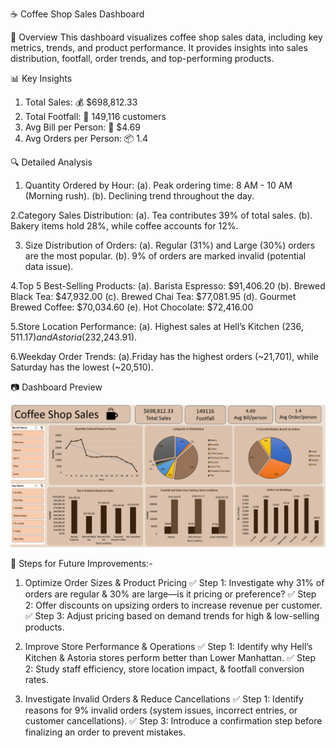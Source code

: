 ☕ Coffee Shop Sales Dashboard

📌 Overview
This dashboard visualizes coffee shop sales data, including key metrics, trends, and product performance. It provides insights into sales distribution, footfall, order trends, and top-performing products.



📊 Key Insights
1. Total Sales: 💰 $698,812.33
2. Total Footfall: 👣 149,116 customers
3. Avg Bill per Person: 🧾 $4.69
4. Avg Orders per Person: 📦 1.4

🔍 Detailed Analysis
1. Quantity Ordered by Hour:
   (a).  Peak ordering time: 8 AM - 10 AM (Morning rush).
   (b).  Declining trend throughout the day.
   
 2.Category Sales Distribution:
  (a). Tea contributes 39% of total sales.
  (b). Bakery items hold 28%, while coffee accounts for 12%.

3. Size Distribution of Orders:
  (a). Regular (31%) and Large (30%) orders are the most popular.
  (b). 9% of orders are marked invalid (potential data issue).

 4.Top 5 Best-Selling Products:
  (a). Barista Espresso: $91,406.20
  (b). Brewed Black Tea: $47,932.00
  (c). Brewed Chai Tea: $77,081.95
  (d). Gourmet Brewed Coffee: $70,034.60
  (e). Hot Chocolate: $72,416.00

 5.Store Location Performance:
  (a). Highest sales at Hell’s Kitchen ($236,511.17) and Astoria ($232,243.91).

 6.Weekday Order Trends:
  (a).Friday has the highest orders (~21,701), while Saturday has the lowest (~20,510).


📷 Dashboard Preview

![image alt](https://github.com/prem-comet/Coffee-Shop-Sales/blob/a174a4dc8eaab5295805bbae7782137677006909/Screenshot%202025-02-08%20182127.png)

🚀 Steps for Future Improvements:-

1. Optimize Order Sizes & Product Pricing
✅  Step 1: Investigate why 31% of orders are regular & 30% are large—is it pricing or preference?
✅  Step 2: Offer discounts on upsizing orders to increase revenue per customer.
✅  Step 3: Adjust pricing based on demand trends for high & low-selling products.

2. Improve Store Performance & Operations
✅  Step 1: Identify why Hell’s Kitchen & Astoria stores perform better than Lower Manhattan.
✅  Step 2: Study staff efficiency, store location impact, & footfall conversion rates.

3. Investigate Invalid Orders & Reduce Cancellations
✅  Step 1: Identify reasons for 9% invalid orders (system issues, incorrect entries, or customer cancellations).
✅  Step 3: Introduce a confirmation step before finalizing an order to prevent mistakes.
